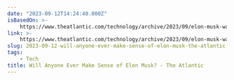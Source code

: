 ```yaml
---
date: "2023-09-12T14:24:40.000Z"
isBasedOn: >-
    https://www.theatlantic.com/technology/archive/2023/09/elon-musk-walter-isaacson-biography/675277/
link: >-
    https://www.theatlantic.com/technology/archive/2023/09/elon-musk-walter-isaacson-biography/675277/
slug: 2023-09-12-will-anyone-ever-make-sense-of-elon-musk-the-atlantic
tags:
    - Tech
title: Will Anyone Ever Make Sense of Elon Musk? - The Atlantic
---
```

